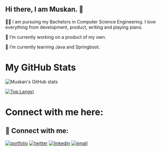 ## Hi there, I am Muskan. 👋

👩‍🎓 I am pursuing my Bachelors in Computer Science Engineering. I love everything from development, product, writing and playing piano. 

🔭 I’m currently working on a product of my own.

🌱 I’m currently learning Java and Springboot.

# My GitHub Stats

![Muskan's GitHub stats](https://github-readme-stats.vercel.app/api?username=muskanbagrecha&theme=dracula&show_icons=true)

[![Top Langs](https://github-readme-stats.vercel.app/api/top-langs/?username=muskanbagrecha&hide=jupyter%20notebook&layout=compact))](https://github.com/muskanbagrecha/github-readme-stats)

# Connect with me here:

## 🔗 Connect with me:
[![portfolio](https://img.shields.io/badge/my_portfolio-000?style=for-the-badge&logo=ko-fi&logoColor=white)](muskanbagrecha.netlify.app)
[![twitter](https://img.shields.io/badge/twitter-1DA1F2?style=for-the-badge&logo=twitter&logoColor=white)](https://twitter.com/HoejackBorseman)
[![linkedin](https://img.shields.io/badge/linkedin-0A66C2?style=for-the-badge&logo=linkedin&logoColor=white)](https://www.linkedin.com/in/muskan-bagrecha-82bbb8176)
[![email](https://img.shields.io/badge/email-DB4437?style=for-the-badge&logo=gmail&logoColor=white)](mailto:muskanbagrecha04@gmail.com)

